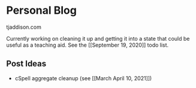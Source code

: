 # Personal Blog

tjaddison.com

Currently working on cleaning it up and getting it into a state that could be useful as a teaching aid. See the [[September 19, 2020]] todo list.

## Post Ideas

- cSpell aggregate cleanup (see [[March April 10, 2021]])
